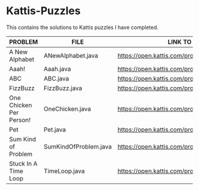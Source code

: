 # Kattis-Puzzles

This contains the solutions to Kattis puzzles I have completed. 


|PROBLEM|FILE|LINK TO KATTIS|
|---|---|---|
|A New Alphabet|ANewAlphabet.java|https://open.kattis.com/problems/anewalphabet|
|Aaah!|Aaah.java|https://open.kattis.com/problems/aaah|
|ABC|ABC.java|https://open.kattis.com/problems/abc|
|FizzBuzz|FizzBuzz.java|https://open.kattis.com/problems/fizzbuzz|
|One Chicken Per Person!|OneChicken.java|https://open.kattis.com/problems/onechicken|
|Pet|Pet.java|https://open.kattis.com/problems/pet|
|Sum Kind of Problem|SumKindOfProblem.java|https://open.kattis.com/problems/sumkindofproblem|
|Stuck In A Time Loop|TimeLoop.java|https://open.kattis.com/problems/timeloop|
